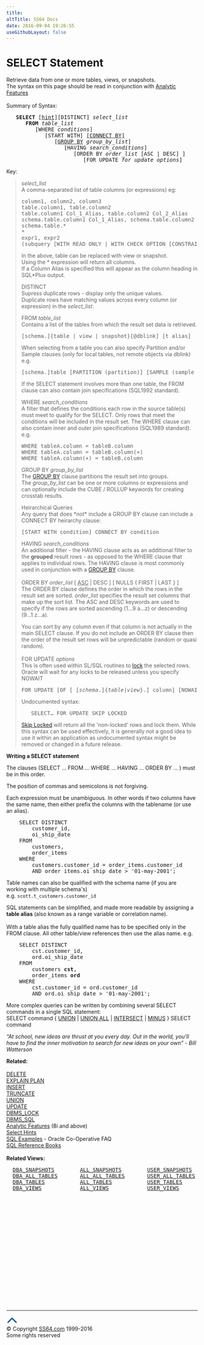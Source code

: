```yaml
---
title:
altTitle: SS64 Docs
date: 2016-09-04 19:26:55
useGithubLayout: false
---
```

<!-- #BeginLibraryItem "/Library/head_ora.lbi" --><!-- #EndLibraryItem --><h1>SELECT Statement </h1> 
<p>Retrieve data from one or more tables, views, or snapshots.<br>
The syntax on this page should be read in conjunction with <a href="syntax-analytic.html">Analytic Features</a><br>
<br>Summary of Syntax:</p>
<pre>   <b>SELECT</b> [<a href="select_hints.html">hint</a>][DISTINCT] <i>select_list</i>
      <b>FROM</b> <i>table_list</i>
         [WHERE <i>conditions</i>]
            [START WITH] <a href="connectby.html">[CONNECT BY]</a>
               [<a href="select_group.html">GROUP BY</a> <i>group_by_list</i>]
                  [HAVING <i>search_conditions</i>]
                     [ORDER BY <i>order_list</i> [ASC | DESC] ]
                        [FOR UPDATE <i>for_update_options</i>]</pre>
<p>Key:</p>
<blockquote><p><i class="code">select_list</i>
<br>A comma-separated list of table columns (or expressions) eg: </p>
  <pre>column1, column2, column3 
table.column1, table.column2
table.column1 Col_1_Alias, table.column2 Col_2_Alias
schema.table.column1 Col_1_Alias, schema.table.column2 Col_2_Alias
schema.table.*
*
expr1, expr2
(subquery [WITH READ ONLY | WITH CHECK OPTION [CONSTRAINT constraint]])</pre>
<p>In the  above, <span class="code">table</span> can be replaced with <span class="code">view</span> or <span class="code">snapshot</span>. 
<br>
Using the <span class="code">*</span> expression will return all columns.<br>
If a Column Alias is specified this will appear as the column heading 
in SQL*Plus output.</p>
<p><span class="code">DISTINCT</span><br>
Supress duplicate rows - display only the unique values.<br>
Duplicate rows have matching values across every column (or expression) in the <i>select_list</i>. </p>
<p> <span class="code">FROM <i> table_list</i> </span><br>
Contains a list of the tables from which the result set data is retrieved. 
</p><pre>[schema.]{table | view | snapshot}[@dblink] [t_alias]</pre>
<p>When selecting from a table you can also specify Partition and/or Sample clauses (only for local tables, not remote objects via dblink) e.g. 
</p><pre>[schema.]table [PARTITION (partition)] [SAMPLE (sample_percent)]</pre>
<p> If the SELECT statement involves more than one table, the FROM clause can also contain join specifications (SQL1992 standard).</p>
<p><span class="code">WHERE <i>search_conditions</i></span><i><br></i>A filter that defines the conditions each row in the source table(s) must meet to qualify for the SELECT. Only rows that meet the conditions will be included in the result set. The WHERE clause can also contain inner and outer join specifications (SQL1989 standard). e.g. </p>
<pre>WHERE tableA.column = tableB.column
WHERE tableA.column = tableB.column(+)
WHERE tableA.column(+) = tableB.column</pre>
<p><span class="code"> GROUP BY <i>group_by_list</i></span><i><br>
</i>The <a href="select_group.html">GROUP BY</a> clause partitions the result set into groups.<br>
The <i>group_by_list</i> can be one or more columns or expressions and can optionally include the CUBE / ROLLUP keywords for creating crosstab results.</p>
<p>Heirarchical Queries<br>
Any query that does *not* include a GROUP BY clause can include a CONNECT BY heirarchy clause: </p>
<pre>[START WITH condition] CONNECT BY condition</pre>
<p><span class="code"> HAVING <i>search_conditions</i> </span><br>
An additional filter - the HAVING clause acts as an additional filter to the <b>grouped</b> result rows - as opposed to the WHERE clause that applies to individual rows. The HAVING clause is most commonly used in conjunction with 
a <a href="select_group.html">GROUP BY</a> clause.<br>
<span class="code"><br>
ORDER BY <i>order_list</i> [ <u>ASC</u> | DESC ] [ NULLS { FIRST | LAST } 
]</span><br>
The ORDER BY clause defines the order in which the rows in the result set are sorted. <i>order_list</i> specifies the result set columns that make up the sort list. The ASC and DESC keywords are used to specify if the rows are sorted ascending (1…9 a…z) or descending (9…1 z…a). </p>
<p>You can sort by any column even if that column is not actually in the main SELECT clause. If you do not include an ORDER BY clause then the order of the result set rows will be unpredictable (random or quasi random).<br>
<br>
<span class="code">FOR UPDATE <i>options</i> </span><br>
This is often used within SL/SQL routines to <a href="syntax-locking.html">lock</a> the selected rows.<br>
Oracle
will wait for any locks to be released unless you specify NOWAIT</p>
 <pre>FOR UPDATE [OF [ [<i>schema</i>.]{<i>table</i>|<i>view</i>}.] column] [NOWAIT]
</pre><p>Undocumented syntax:</p>
<pre>   SELECT… FOR UPDATE SKIP LOCKED</pre>
<p><a href="http://www.ixora.com.au/q%2Ba/0010/17094208.htm">Skip Locked</a> will return all the 'non-locked' rows and lock them. While this syntax can be used effectively, it is generally not a good idea to use it within an application as undocumented syntax might be removed or changed in  a future release.</p>
</blockquote>
<p><b>Writing a SELECT statement</b></p>
<p>The clauses (SELECT … FROM … WHERE … HAVING … ORDER BY … ) must be in this order.</p>
<p>The position of commas and semicolons is not forgiving.</p>
<p>Each expression must be unambiguous. In other words if two columns have the same name, then either prefix the columns with the tablename (or use an alias). </p>
<pre>    SELECT DISTINCT
        customer_id, 
        oi_ship_date
    FROM
        customers,
        order_items  
    WHERE
        customers.customer_id = order_items.customer_id
        AND order_items.oi_ship_date &gt; '01-may-2001';</pre>
<p>Table  names can also be qualified with the schema name (if you are
  working with multiple schema's)<br> 
  e.g. <code>scott.t_customers.customer_id</code></p>
<p>SQL statements can be simplified, and made more readable by assigning a <b>table alias</b> (also known as a range variable or correlation name). <br>
<br>With a table alias the fully qualified name has to be specified only in the FROM clause. All other table/view references  then use the alias name. e.g.</p>
<pre>    SELECT DISTINCT
        cst.customer_id, 
        ord.oi_ship_date
    FROM
        customers <b>cst</b>,
        order_items <b>ord</b>
    WHERE
        cst.customer_id = ord.customer_id
        AND ord.oi_ship_date &gt; '01-may-2001';</pre>
<p>More complex queries can be written by combining several SELECT commands in a single SQL statement:<br>
  <span class="code">SELECT command { <a href="union.html">UNION</a> | <a href="union.html">UNION ALL</a> | <a href="union.html">INTERSECT</a> | <a href="union.html">MINUS</a> 
} SELECT command</span></p>
<p class="quote"><i>“At school, new ideas are thrust at you every day. Out in the world, you'll have to find the inner motivation to search for new ideas on your own” - Bill Watterson</i></p>
<p>  <b> Related:<br>
</b><br>
<a href="delete.html">DELETE</a><a href="insert.html"><br>
</a><a href="explain.html">EXPLAIN PLAN</a> 
<br><a href="insert.html">INSERT</a>
<br><a href="truncate.html">TRUNCATE</a><br>
<a href="union.html">UNION</a><br>
<a href="update.html">UPDATE</a> <br>
<a href="../orap/DBMS_LOCK.html">DBMS_LOCK</a> <br>
<a href="../orap/DBMS_SQL.html">DBMS_SQL</a><br>
<a href="syntax-analytic.html">Analytic Features</a> (8i and above)<br>
<a href="select_hints.html">Select Hints </a><br>
<a href="http://www.jlcomp.demon.co.uk/faq/ind_faq.html#SQL_techniques">SQL Examples</a> - Oracle Co-Operative FAQ<br>
<a href="../links/oralinks.html#sql">SQL Reference Books</a><br>
<br><b>Related Views:</b></p>
<pre>  <a href="../orad/DBA_SNAPSHOTS.html">DBA_SNAPSHOTS</a>        <a href="../orad/ALL_SNAPSHOTS.html">ALL_SNAPSHOTS</a>        <a href="../orad/USER_SNAPSHOTS.html">USER_SNAPSHOTS</a> 
  <a href="../orad/DBA_ALL_TABLES.html">DBA_ALL_TABLES</a>       <a href="../orad/ALL_ALL_TABLES.html">ALL_ALL_TABLES</a>       <a href="../orad/USER_ALL_TABLES.html">USER_ALL_TABLES</a>
  <a href="../orad/DBA_TABLES.html">DBA_TABLES</a>           <a href="../orad/ALL_TABLES.html">ALL_TABLES</a>           <a href="../orad/USER_TABLES.html">USER_TABLES</a>         <a href="../orad/TAB.html">TAB</a>
  <a href="../orad/DBA_VIEWS.html">DBA_VIEWS</a>            <a href="../orad/ALL_VIEWS.html">ALL_VIEWS</a>            <a href="../orad/USER_VIEWS.html">USER_VIEWS</a>
                                                                <a href="../orad/DICTIONARY.html">DICTIONARY</a>
                                                                <a href="../orad/DICT_COLUMNS.html">DICT_COLUMNS</a></pre><!-- #BeginLibraryItem "/Library/foot_ora.lbi" --><p>
<!-- oracle-footer -->
<ins class="adsbygoogle" style="display:inline-block;width:300px;height:250px" data-ad-client="ca-pub-6140977852749469" data-ad-slot="4275490898"></ins>
<script>
(adsbygoogle = window.adsbygoogle || []).push({});
</script></p>
<hr>
<div id="bl" class="footer"><a href="select.html#"><img src="../images/top.png" width="30" height="22" alt="Back to the Top"></a></div>
<div id="br" class="footer, tagline">© Copyright <a href="http://ss64.com/">SS64.com</a> 1999-2016<br>
Some rights reserved</div><!-- #EndLibraryItem -->

